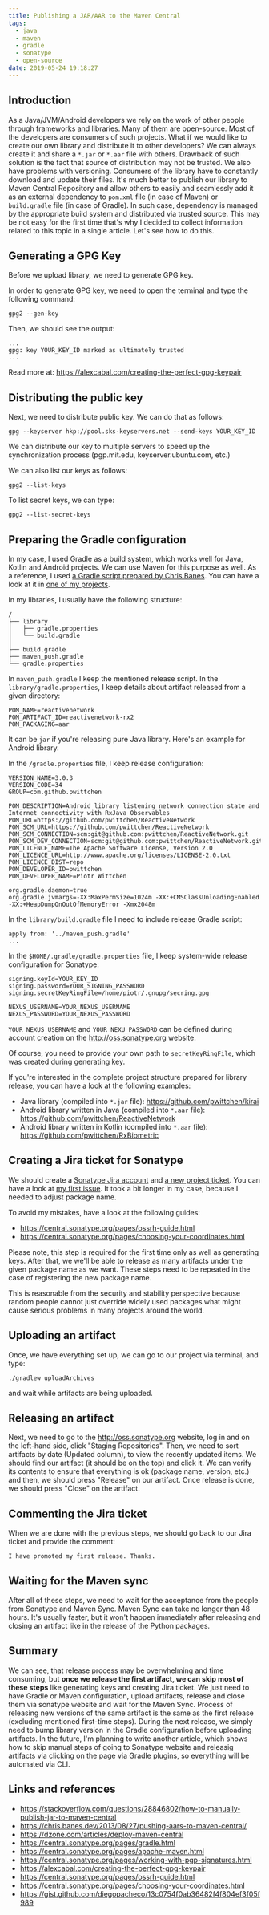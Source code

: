```yaml
---
title: Publishing a JAR/AAR to the Maven Central
tags:
  - java
  - maven
  - gradle
  - sonatype
  - open-source
date: 2019-05-24 19:18:27
---
```



## Introduction

As a Java/JVM/Android developers we rely on the work of other people through frameworks and libraries. Many of them are open-source. Most of the developers are consumers of such projects. What if we would like to create our own library and distribute it to other developers? We can always create it and share a `*.jar` or `*.aar` file with others. Drawback of such solution is the fact that source of distribution may not be trusted. We also have problems with versioning. Consumers of the library have to constantly download and update their files. It's much better to publish our library to Maven Central Repository and allow others to easily and seamlessly add it as an external dependency to `pom.xml` file (in case of Maven) or `build.gradle` file (in case of Gradle). In such case, dependency is managed by the appropriate build system and distributed via trusted source. This may be not easy for the first time that's why I decided to collect information related to this topic in a single article. Let's see how to do this.

## Generating a GPG Key

Before we upload library, we need to generate GPG key.

In order to generate GPG key, we need to open the terminal and type the following command:

```
gpg2 --gen-key
```

Then, we should see the output:

```
...
gpg: key YOUR_KEY_ID marked as ultimately trusted
...
```

Read more at: https://alexcabal.com/creating-the-perfect-gpg-keypair

## Distributing the public key

Next, we need to distribute public key. We can do that as follows:

```
gpg --keyserver hkp://pool.sks-keyservers.net --send-keys YOUR_KEY_ID
```

We can distribute our key to multiple servers to speed up the synchronization process (pgp.mit.edu, keyserver.ubuntu.com, etc.)

We can also list our keys as follows:

```
gpg2 --list-keys
```

To list secret keys, we can type:

```
gpg2 --list-secret-keys
```

## Preparing the Gradle configuration

In my case, I used Gradle as a build system, which works well for Java, Kotlin and Android projects. We can use Maven for this purpose as well. As a reference, I used [a Gradle script prepared by Chris Banes](https://github.com/chrisbanes/gradle-mvn-push). You can have a look at it in [one of my projects](https://github.com/pwittchen/ReactiveNetwork/blob/RxJava2.x/maven_push.gradle).

In my libraries, I usually have the following structure:

```
/
├── library
│   ├── gradle.properties
│   └── build.gradle
│
├── build.gradle
├── maven_push.gradle
└── gradle.properties
```

In `maven_push.gradle` I keep the mentioned release script. In the `library/gradle.properties`, I keep details about artifact released from a given directory:

```
POM_NAME=reactivenetwork
POM_ARTIFACT_ID=reactivenetwork-rx2
POM_PACKAGING=aar
```

It can be `jar` if you're releasing pure Java library. Here's an example for Android library.

In the `/gradle.properties` file, I keep release configuration:

```
VERSION_NAME=3.0.3
VERSION_CODE=34
GROUP=com.github.pwittchen

POM_DESCRIPTION=Android library listening network connection state and Internet connectivity with RxJava Observables
POM_URL=https://github.com/pwittchen/ReactiveNetwork
POM_SCM_URL=https://github.com/pwittchen/ReactiveNetwork
POM_SCM_CONNECTION=scm:git@github.com:pwittchen/ReactiveNetwork.git
POM_SCM_DEV_CONNECTION=scm:git@github.com:pwittchen/ReactiveNetwork.git
POM_LICENCE_NAME=The Apache Software License, Version 2.0
POM_LICENCE_URL=http://www.apache.org/licenses/LICENSE-2.0.txt
POM_LICENCE_DIST=repo
POM_DEVELOPER_ID=pwittchen
POM_DEVELOPER_NAME=Piotr Wittchen

org.gradle.daemon=true
org.gradle.jvmargs=-XX:MaxPermSize=1024m -XX:+CMSClassUnloadingEnabled -XX:+HeapDumpOnOutOfMemoryError -Xmx2048m
```

In the `library/build.gradle` file I need to include release Gradle script:

```
apply from: '../maven_push.gradle'
...
```

In the `$HOME/.gradle/gradle.properties` file, I keep system-wide release configuration for Sonatype:

```
signing.keyId=YOUR_KEY_ID
signing.password=YOUR_SIGNING_PASSWORD
signing.secretKeyRingFile=/home/piotr/.gnupg/secring.gpg
 
NEXUS_USERNAME=YOUR_NEXUS_USERNAME
NEXUS_PASSWORD=YOUR_NEXUS_PASSWORD
```

`YOUR_NEXUS_USERNAME` and `YOUR_NEXU_PASSWORD` can be defined during account creation on the http://oss.sonatype.org website.

Of course, you need to provide your own path to `secretKeyRingFile`, which was created during generating key.

If you're interested in the complete project structure prepared for library release, you can have a look at the following examples:
- Java library (compiled into `*.jar` file): https://github.com/pwittchen/kirai
- Android library written in Java (compiled into `*.aar` file): https://github.com/pwittchen/ReactiveNetwork
- Android library written in Kotlin (compiled into `*.aar` file): https://github.com/pwittchen/RxBiometric

## Creating a Jira ticket for Sonatype

We should create a [Sonatype Jira account](https://issues.sonatype.org/secure/Signup!default.jspa) and [a new project ticket](https://issues.sonatype.org/secure/CreateIssue.jspa?issuetype=21&pid=10134). You can have a look at [my first issue](https://issues.sonatype.org/browse/OSSRH-13199). It took a bit longer in my case, because I needed to adjust package name. 

To avoid my mistakes, have a look at the following guides:
- https://central.sonatype.org/pages/ossrh-guide.html
- https://central.sonatype.org/pages/choosing-your-coordinates.html

Please note, this step is required for the first time only as well as generating keys. After that, we we'll be able to release as many artifacts under the given package name as we want. These steps need to be repeated in the case of registering the new package name.

This is reasonable from the security and stability perspective because random people cannot just override widely used packages what might cause serious problems in many projects around the world.

## Uploading an artifact

Once, we have everything set up, we can go to our project via terminal, and type:

```
./gradlew uploadArchives
```

and wait while artifacts are being uploaded.

## Releasing an artifact

Next, we need to go to the http://oss.sonatype.org website, log in and on the left-hand side, click "Staging Repositories". Then, we need to sort artifacts by date (Updated column), to view the recently updated items. We should find our artifact (it should be on the top) and click it. We can verify its contents to ensure that everything is ok (package name, version, etc.) and then, we should press "Release" on our artifact. Once release is done, we should press "Close" on the artifact.

## Commenting the Jira ticket

When we are done with the previous steps, we should go back to our Jira ticket and provide the comment:

```
I have promoted my first release. Thanks.
```

## Waiting for the Maven sync

After all of these steps, we need to wait for the acceptance from the people from Sonatype and Maven Sync. Maven Sync can take no longer than 48 hours. It's usually faster, but it won't happen immediately after releasing and closing an artifact like in the release of the Python packages.

## Summary

We can see, that release process may be overwhelming and time consuming, but **once we release the first artifact, we can skip most of these steps** like generating keys and creating Jira ticket. We just need to have Gradle or Maven configuration, upload artifacts, release and close them via sonatype website and wait for the Maven Sync. Process of releasing new versions of the same artifact is the same as the first release (excluding mentioned first-time steps). During the next release, we simply need to bump library version in the Gradle configuration before uploading artifacts. In the future, I'm planning to write another article, which shows how to skip manual steps of going to Sonatype website and releasig artifacts via clicking on the page via Gradle plugins, so everything will be automated via CLI.

## Links and references
- https://stackoverflow.com/questions/28846802/how-to-manually-publish-jar-to-maven-central
- https://chris.banes.dev/2013/08/27/pushing-aars-to-maven-central/
- https://dzone.com/articles/deploy-maven-central
- https://central.sonatype.org/pages/gradle.html
- https://central.sonatype.org/pages/apache-maven.html
- https://central.sonatype.org/pages/working-with-pgp-signatures.html
- https://alexcabal.com/creating-the-perfect-gpg-keypair
- https://central.sonatype.org/pages/ossrh-guide.html
- https://central.sonatype.org/pages/choosing-your-coordinates.html
- https://gist.github.com/diegopacheco/13c0754f0ab36482f4f804ef3f05f989
